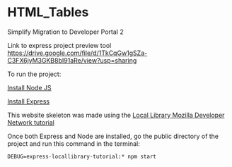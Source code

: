 # HTML_Tables
Simplify Migration to Developer Portal 2

Link to express project preview tool <https://drive.google.com/file/d/1TkCqGw1gSZa-C3FX6jyM3GKB8bI91aRe/view?usp=sharing>

To run the project:

[Install Node JS](https://nodejs.org/en/)

[Install Express](https://expressjs.com/)

This website skeleton was made using the [Local Library Mozilla Developer Network tutorial](https://developer.mozilla.org/en-US/docs/Learn/Server-side/Express_Nodejs/Tutorial_local_library_website)

Once both Express and Node are installed, go the public directory of the project and run this command in the terminal:

```
DEBUG=express-locallibrary-tutorial:* npm start
```
